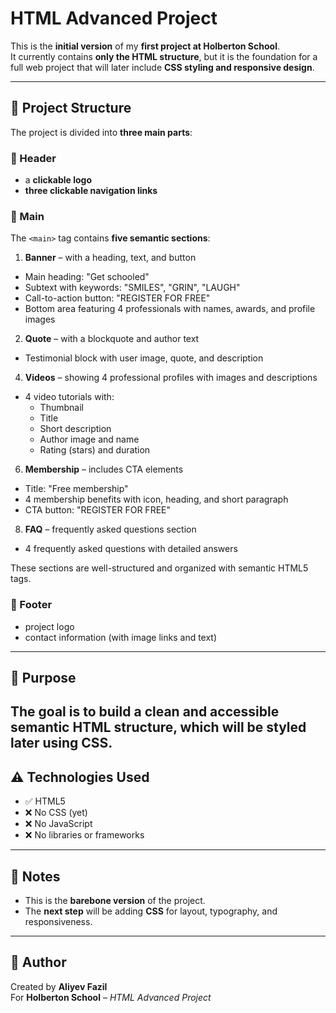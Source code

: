 # HTML Advanced Project

This is the **initial version** of my **first project at Holberton School**.  
It currently contains **only the HTML structure**, but it is the foundation for a full web project that will later include **CSS styling and responsive design**.

---

## 📂 Project Structure

The project is divided into **three main parts**:

### 🔹 Header

- a **clickable logo**
- **three clickable navigation links**

### 🔹 Main

The `<main>` tag contains **five semantic sections**:

1. **Banner** – with a heading, text, and button
- Main heading: "Get schooled"
- Subtext with keywords: "SMILES", "GRIN", "LAUGH"
- Call-to-action button: "REGISTER FOR FREE"
- Bottom area featuring 4 professionals with names, awards, and profile images

2. **Quote** – with a blockquote and author text
- Testimonial block with user image, quote, and description

4. **Videos** – showing 4 professional profiles with images and descriptions
- 4 video tutorials with:
  - Thumbnail
  - Title
  - Short description
  - Author image and name
  - Rating (stars) and duration
 
6. **Membership** – includes CTA elements
- Title: "Free membership"
- 4 membership benefits with icon, heading, and short paragraph
- CTA button: "REGISTER FOR FREE"

8. **FAQ** – frequently asked questions section
- 4 frequently asked questions with detailed answers

These sections are well-structured and organized with semantic HTML5 tags.

### 🔹 Footer

- project logo
- contact information (with image links and text)

---

## 🎯 Purpose

The goal is to build a **clean and accessible semantic HTML structure**, which will be **styled later using CSS**.  
---

## ⚠️ Technologies Used

- ✅ HTML5  
- ❌ No CSS (yet)  
- ❌ No JavaScript  
- ❌ No libraries or frameworks

---

## 📌 Notes

- This is the **barebone version** of the project.
- The **next step** will be adding **CSS** for layout, typography, and responsiveness.

---

## 👤 Author

Created by **Aliyev Fazil**  
For **Holberton School** – *HTML Advanced Project*
